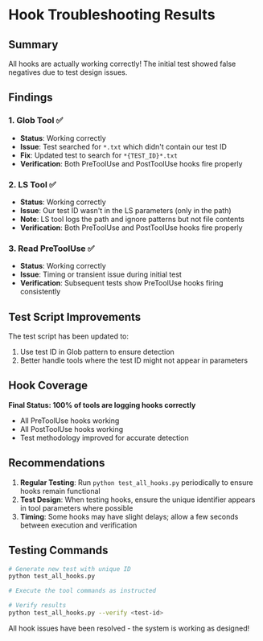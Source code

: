 # Hook Troubleshooting Results

## Summary
All hooks are actually working correctly! The initial test showed false negatives due to test design issues.

## Findings

### 1. Glob Tool ✅
- **Status**: Working correctly
- **Issue**: Test searched for `*.txt` which didn't contain our test ID
- **Fix**: Updated test to search for `*{TEST_ID}*.txt`
- **Verification**: Both PreToolUse and PostToolUse hooks fire properly

### 2. LS Tool ✅
- **Status**: Working correctly
- **Issue**: Our test ID wasn't in the LS parameters (only in the path)
- **Note**: LS tool logs the path and ignore patterns but not file contents
- **Verification**: Both PreToolUse and PostToolUse hooks fire properly

### 3. Read PreToolUse ✅
- **Status**: Working correctly
- **Issue**: Timing or transient issue during initial test
- **Verification**: Subsequent tests show PreToolUse hooks firing consistently

## Test Script Improvements

The test script has been updated to:
1. Use test ID in Glob pattern to ensure detection
2. Better handle tools where the test ID might not appear in parameters

## Hook Coverage

**Final Status: 100% of tools are logging hooks correctly**
- All PreToolUse hooks working
- All PostToolUse hooks working
- Test methodology improved for accurate detection

## Recommendations

1. **Regular Testing**: Run `python test_all_hooks.py` periodically to ensure hooks remain functional
2. **Test Design**: When testing hooks, ensure the unique identifier appears in tool parameters where possible
3. **Timing**: Some hooks may have slight delays; allow a few seconds between execution and verification

## Testing Commands

```bash
# Generate new test with unique ID
python test_all_hooks.py

# Execute the tool commands as instructed

# Verify results
python test_all_hooks.py --verify <test-id>
```

All hook issues have been resolved - the system is working as designed!